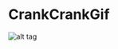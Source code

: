 CrankCrankGif
=============

![alt tag](https://raw.github.com/elevenarms/CrankCrankGif/master/crankcrankgif_bb.jpg)

